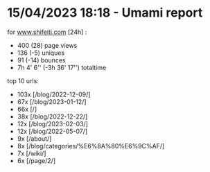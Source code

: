 # 15/04/2023 18:18 - Umami report
for www.shifeiti.com [24h] :

 - 400 (28) page views
 - 136 (-5) uniques
 - 91 (-14) bounces
 - 7h 4' 6'' (-3h 36' 17'') totaltime


top 10 urls:
 - 103x [/blog/2022-12-09/]
 - 67x [/blog/2023-01-12/]
 - 66x [/]
 - 38x [/blog/2022-12-22/]
 - 12x [/blog/2023-02-03/]
 - 12x [/blog/2022-05-07/]
 - 9x [/about/]
 - 8x [/blog/categories/%E6%8A%80%E6%9C%AF/]
 - 7x [/wiki/]
 - 6x [/page/2/]


